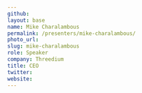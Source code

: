 ```yaml
---
github:
layout: base
name: Mike Charalambous
permalink: /presenters/mike-charalambous/
photo_url:
slug: mike-charalambous
role: Speaker
company: Threedium
title: CEO
twitter:
website:
---
```

